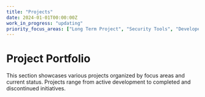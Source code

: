 ```yaml
---
title: "Projects"
date: 2024-01-01T00:00:00Z
work_in_progress: "updating"
priority_focus_areas: ["Long Term Project", "Security Tools", "Developer Tools", "AI & Automation", "Research"]
---
```


# Project Portfolio

This section showcases various projects organized by focus areas and current status. Projects range from active development to completed and discontinued initiatives.



